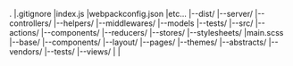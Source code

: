 
.
|.gitignore
|index.js
|webpackconfig.json
|etc...
|--dist/
|--server/
   |--controllers/
   |--helpers/
   |--middlewares/
   |--models
   |--tests/
|--src/
   |--actions/
   |--components/
   |--reducers/
   |--stores/
   |--stylesheets/
      |main.scss
      |--base/
      |--components/
      |--layout/
      |--pages/
      |--themes/
      |--abstracts/
      |--vendors/
   |--tests/
   |--views/
|
|